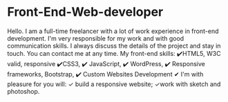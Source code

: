 # Front-End-Web-developer
Hello. I am a full-time freelancer with a lot of work experience in front-end development. I'm very responsible for my work and with good communication skills. I always discuss the details of the project and stay in touch. You can contact me at any time. My front-end skills: ✔️HTML5, W3C valid, responsive ✔️CSS3, ✔️ JavaScript, ✔️ WordPress, ✔️ Responsive frameworks, Bootstrap, ✔️ Custom Websites Development ✔ I'm with pleasure for you will: ✓ build a responsive website; ✓work with sketch and photoshop.
